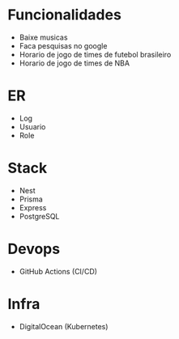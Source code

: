 # Funcionalidades
- Baixe musicas
- Faca pesquisas no google
- Horario de jogo de times de futebol brasileiro
- Horario de jogo de times de NBA
  

# ER

- Log
- Usuario
- Role 

# Stack

- Nest 
- Prisma
- Express
- PostgreSQL

# Devops

- GitHub Actions (CI/CD)
  
# Infra

- DigitalOcean (Kubernetes)


